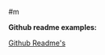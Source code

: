 
#m

**Github readme examples:**

[Github Readme's](https://github.com/abhisheknaiidu/awesome-github-profile-readme#retro-)